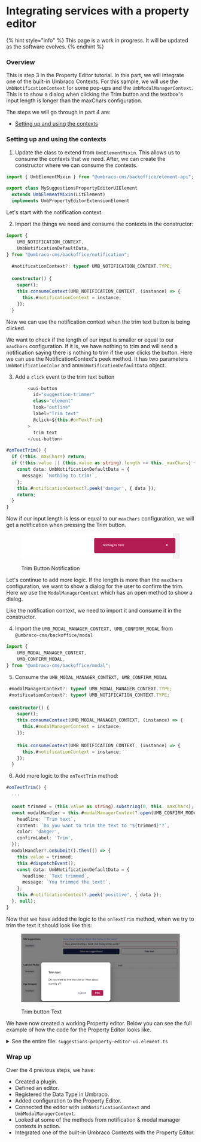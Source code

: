 # Integrating services with a property editor

{% hint style="info" %}
This page is a work in progress. It will be updated as the software evolves.
{% endhint %}

### Overview

This is step 3 in the Property Editor tutorial. In this part, we will integrate one of the built-in Umbraco Contexts. For this sample, we will use the `UmbNotificationContext` for some pop-ups and the `UmbModalManagerContext`. This is to show a dialog when clicking the Trim button and the textbox's input length is longer than the maxChars configuration.

The steps we will go through in part 4 are:

* [Setting up and using the contexts](integrating-services-with-a-property-editor.md#setting-up-and-using-the-contexts)

### Setting up and using the contexts

1. Update the class to extend from `UmbElementMixin`. This allows us to consume the contexts that we need. After, we can create the constructor where we can consume the contexts.

```typescript
import { UmbElementMixin } from "@umbraco-cms/backoffice/element-api";
```

```typescript
export class MySuggestionsPropertyEditorUIElement
  extends UmbElementMixin(LitElement)
  implements UmbPropertyEditorExtensionElement
```

Let's start with the notification context.

2. Import the things we need and consume the contexts in the constructor:

```typescript
import {
    UMB_NOTIFICATION_CONTEXT,
    UmbNotificationDefaultData,
} from "@umbraco-cms/backoffice/notification";
```

```typescript
  #notificationContext?: typeof UMB_NOTIFICATION_CONTEXT.TYPE;

  constructor() {
    super();
    this.consumeContext(UMB_NOTIFICATION_CONTEXT, (instance) => {
      this.#notificationContext = instance;
    });
  }
```

Now we can use the notification context when the trim text button is being clicked.

We want to check if the length of our input is smaller or equal to our `maxChars` configuration. If it is, we have nothing to trim and will send a notification saying there is nothing to trim if the user clicks the button. Here we can use the NotificationContext's peek method. It has two parameters `UmbNotificationColor` and an`UmbNotificationDefaultData` object.

3. Add a `click` event to the trim text button

```typescript
        <uui-button
          id="suggestion-trimmer"
          class="element"
          look="outline"
          label="Trim text"
          @click=${this.#onTextTrim}
        >
          Trim text
        </uui-button>
```

```typescript
#onTextTrim() {
  if (!this._maxChars) return;
  if (!this.value || (this.value as string).length <= this._maxChars) {
    const data: UmbNotificationDefaultData = {
      message: `Nothing to trim!`,
    };
    this.#notificationContext?.peek('danger', { data });
    return;
  }
}
```

Now if our input length is less or equal to our `maxChars` configuration, we will get a notification when pressing the Trim button.

<figure><img src="../../.gitbook/assets/nothing-to-trim (1) (1).png" alt=""><figcaption><p>Trim Button Notification</p></figcaption></figure>

Let's continue to add more logic. If the length is more than the `maxChars` configuration, we want to show a dialog for the user to confirm the trim. Here we use the `ModalManagerContext` which has an open method to show a dialog.

Like the notification context, we need to import it and consume it in the constructor.

4. Import the `UMB_MODAL_MANAGER_CONTEXT, UMB_CONFIRM_MODAL` from `@umbraco-cms/backoffice/modal`

```typescript
import {
    UMB_MODAL_MANAGER_CONTEXT,
    UMB_CONFIRM_MODAL,
} from "@umbraco-cms/backoffice/modal";
```

5. Consume the `UMB_MODAL_MANAGER_CONTEXT, UMB_CONFIRM_MODAL`

```typescript
 #modalManagerContext?: typeof UMB_MODAL_MANAGER_CONTEXT.TYPE;
 #notificationContext?: typeof UMB_NOTIFICATION_CONTEXT.TYPE;

 constructor() {
    super();
    this.consumeContext(UMB_MODAL_MANAGER_CONTEXT, (instance) => {
      this.#modalManagerContext = instance;
    });

    this.consumeContext(UMB_NOTIFICATION_CONTEXT, (instance) => {
      this.#notificationContext = instance;
    });
  }
```

6. Add more logic to the `onTextTrim` method:

```typescript
#onTextTrim() {
  ...

  const trimmed = (this.value as string).substring(0, this._maxChars);
  const modalHandler = this.#modalManagerContext?.open(UMB_CONFIRM_MODAL, {
    headline: `Trim text`,
    content: `Do you want to trim the text to "${trimmed}"?`,
    color: 'danger',
    confirmLabel: 'Trim',
  });
  modalHandler?.onSubmit().then(() => {
    this.value = trimmed;
    this.#dispatchEvent();
    const data: UmbNotificationDefaultData = {
      headline: `Text trimmed`,
      message: `You trimmed the text!`,
    };
    this.#notificationContext?.peek('positive', { data });
  }, null);
}
```

Now that we have added the logic to the `onTextTrim` method, when we try to trim the text it should look like this:

<figure><img src="../../.gitbook/assets/trim-confirm (1).png" alt=""><figcaption><p>Trim button Text</p></figcaption></figure>

We have now created a working Property editor. Below you can see the full example of how the code for the Property Editor looks like.

<details>

<summary>See the entire file: <code>suggestions-property-editor-ui.element.ts</code></summary>

```typescript
import { LitElement, css, html, customElement, property, state, ifDefined } from "@umbraco-cms/backoffice/external/lit";
import { type UmbPropertyEditorExtensionElement } from "@umbraco-cms/backoffice/extension-registry";
import { type UmbPropertyEditorConfigCollection } from "@umbraco-cms/backoffice/property-editor";
import { UMB_MODAL_MANAGER_CONTEXT, UMB_CONFIRM_MODAL} from "@umbraco-cms/backoffice/modal";
import { UMB_NOTIFICATION_CONTEXT, UmbNotificationDefaultData} from "@umbraco-cms/backoffice/notification";
import { UmbElementMixin } from "@umbraco-cms/backoffice/element-api";

@customElement('my-suggestions-property-editor-ui')
export class MySuggestionsPropertyEditorUIElement
    extends UmbElementMixin(LitElement)
    implements UmbPropertyEditorExtensionElement
{
    @property({ type: String })
    public value = "";

    @state()
    private _disabled?: boolean;

    @state()
    private _placeholder?: string;

    @state()
    private _maxChars?: number;

    @state()
    private _suggestions = [
        "You should take a break",
        "I suggest that you visit the Eiffel Tower",
        "How about starting a book club today or this week?",
        "Are you hungry?",
    ];

    #modalManagerContext?: typeof UMB_MODAL_MANAGER_CONTEXT.TYPE;
    #notificationContext?: typeof UMB_NOTIFICATION_CONTEXT.TYPE;

    constructor() {
        super();
        this.consumeContext(UMB_MODAL_MANAGER_CONTEXT, (instance) => {
            this.#modalManagerContext = instance;
        });

        this.consumeContext(UMB_NOTIFICATION_CONTEXT, (instance) => {
            this.#notificationContext = instance;
        });
    }

    @property({ attribute: false })
    public set config(config: UmbPropertyEditorConfigCollection) {
        this._disabled = config.getValueByAlias("disabled");
        this._placeholder = config.getValueByAlias("placeholder");
        this._maxChars = config.getValueByAlias("maxChars");
    }

    #onInput(e: InputEvent) {
        this.value = (e.target as HTMLInputElement).value;
        this.#dispatchChangeEvent();
    }

    #onSuggestion() {
        const randomIndex = (this._suggestions.length * Math.random()) | 0;
        this.value = this._suggestions[randomIndex];
        this.#dispatchChangeEvent();
    }

    #onTextTrim() {
        if (!this._maxChars) return;
        if (!this.value || (this.value as string).length <= this._maxChars) {
            const data: UmbNotificationDefaultData = {
                message: `Nothing to trim!`,
            };
            this._notificationContext?.peek("danger", { data });
            return;
        }

        const trimmed = (this.value as string).substring(0, this._maxChars);
        const modalHandler = this._modalManagerContext?.open(
            UMB_CONFIRM_MODAL,
            {
                headline: `Trim text`,
                content: `Do you want to trim the text to "${trimmed}"?`,
                color: "danger",
                confirmLabel: "Trim",
            }
        );
        modalHandler?.onSubmit().then(() => {
            this.value = trimmed;
            this.#dispatchChangeEvent();
            const data: UmbNotificationDefaultData = {
                headline: `Text trimmed`,
                message: `You trimmed the text!`,
            };
            this._notificationContext?.peek("positive", { data });
        }, null);
    }

    #dispatchChangeEvent() {
        this.dispatchEvent(new CustomEvent("property-value-change"));
    }

    render() {
        return html`
            <uui-input
                id="suggestion-input"
                class="element"
                label="text input"
                placeholder=${ifDefined(this._placeholder)}
                maxlength=${ifDefined(this._maxChars)}
                .value=${this.value || ""}
                @input=${this.#onInput}
            >
            </uui-input>
            <div id="wrapper">
                <uui-button
                    id="suggestion-button"
                    class="element"
                    look="primary"
                    label="give me suggestions"
                    ?disabled=${this._disabled}
                    @click=${this.#onSuggestion}
                >
                    Give me suggestions!
                </uui-button>
                <uui-button
                    id="suggestion-trimmer"
                    class="element"
                    look="outline"
                    label="Trim text"
                    @click=${this.#onTextTrim}
                >
                    Trim text
                </uui-button>
            </div>
        `;
    }

    static styles = [
        css`
            #wrapper {
                margin-top: 10px;
                display: flex;
                gap: 10px;
            }
            .element {
                width: 100%;
            }
        `,
    ];
}

declare global {
    interface HTMLElementTagNameMap {
        'my-suggestions-property-editor-ui': MySuggestionsPropertyEditorUIElement;
    }
}
```

</details>

### Wrap up

Over the 4 previous steps, we have:

* Created a plugin.
* Defined an editor.
* Registered the Data Type in Umbraco.
* Added configuration to the Property Editor.
* Connected the editor with `UmbNotificationContext` and `UmbModalManagerContext`.
* Looked at some of the methods from notification & modal manager contexts in action.
* Integrated one of the built-in Umbraco Contexts with the Property Editor.
